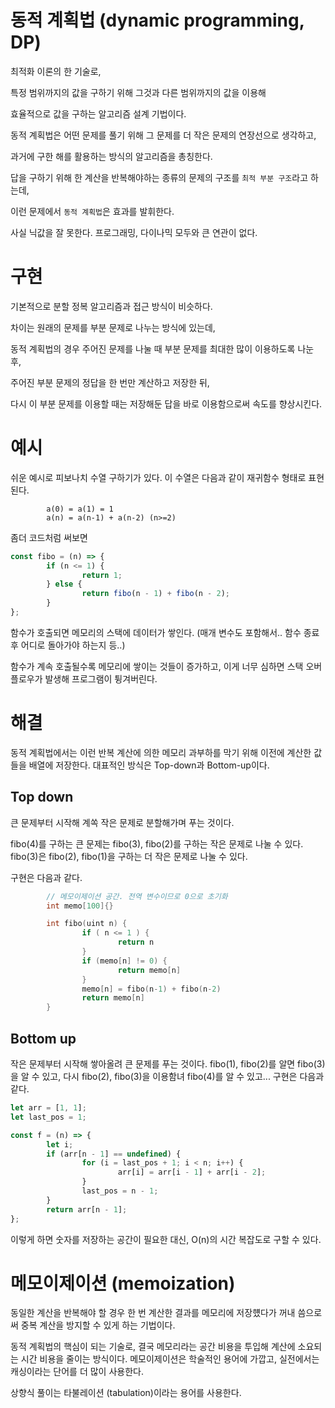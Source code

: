 # 동적 계획법 (dynamic programming, DP)

최적화 이론의 한 기술로,

특정 범위까지의 값을 구하기 위해 그것과 다른 범위까지의 값을 이용해

효율적으로 값을 구하는 알고리즘 설계 기법이다.

동적 계획법은 어떤 문제를 풀기 위해 그 문제를 더 작은 문제의 연장선으로 생각하고,

과거에 구한 해를 활용하는 방식의 알고리즘을 총칭한다.

답을 구하기 위해 한 계산을 반복해야하는 종류의 문제의 구조를 `최적 부분 구조`라고 하는데,

이런 문제에서 `동적 계획법`은 효과를 발휘한다.

사실 닉값을 잘 못한다. 프로그래밍, 다이나믹 모두와 큰 연관이 없다.

# 구현

기본적으로 분할 정복 알고리즘과 접근 방식이 비슷하다.

차이는 원래의 문제를 부분 문제로 나누는 방식에 있는데,

동적 계획법의 경우 주어진 문제를 나눌 때 부분 문제를 최대한 많이 이용하도록 나눈 후,

주어진 부분 문제의 정답을 한 번만 계산하고 저장한 뒤,

다시 이 부분 문제를 이용할 때는 저장해둔 답을 바로 이용함으로써 속도를 향상시킨다.

# 예시

쉬운 예시로 피보나치 수열 구하기가 있다. 이 수열은 다음과 같이 재귀함수 형태로 표현된다.

```
        a(0) = a(1) = 1
        a(n) = a(n-1) + a(n-2) (n>=2)
```

좀더 코드처럼 써보면

```js
const fibo = (n) => {
        if (n <= 1) {
                return 1;
        } else {
                return fibo(n - 1) + fibo(n - 2);
        }
};
```

함수가 호출되면 메모리의 스택에 데이터가 쌓인다. (매개 변수도 포함해서.. 함수 종료 후 어디로 돌아가야 하는지 등..)

함수가 계속 호출될수록 메모리에 쌓이는 것들이 증가하고, 이게 너무 심하면 스택 오버플로우가 발생해 프로그램이 튕겨버린다.

# 해결

동적 계획법에서는 이런 반복 계산에 의한 메모리 과부하를 막기 위해 이전에 계산한 값들을 배열에 저장한다. 대표적인 방식은 Top-down과 Bottom-up이다.

## Top down

큰 문제부터 시작해 계쏙 작은 문제로 분할해가며 푸는 것이다.

fibo(4)를 구하는 큰 문제는 fibo(3), fibo(2)를 구하는 작은 문제로 나눌 수 있다.
fibo(3)은 fibo(2), fibo(1)을 구하는 더 작은 문제로 나눌 수 있다.

구현은 다음과 같다.

```c
        // 메모이제이션 공간. 전역 변수이므로 0으로 초기화
        int memo[100]{}

        int fibo(uint n) {
                if ( n <= 1 ) {
                        return n
                }
                if (memo[n] != 0) {
                        return memo[n]
                }
                memo[n] = fibo(n-1) + fibo(n-2)
                return memo[n]
        }
```

## Bottom up

작은 문제부터 시작해 쌓아올려 큰 문제를 푸는 것이다. fibo(1), fibo(2)를 알면
fibo(3)을 알 수 있고, 다시 fibo(2), fibo(3)을 이용함녀 fibo(4)를 알 수 있고...
구현은 다음과 같다.

```js
let arr = [1, 1];
let last_pos = 1;

const f = (n) => {
        let i;
        if (arr[n - 1] == undefined) {
                for (i = last_pos + 1; i < n; i++) {
                        arr[i] = arr[i - 1] + arr[i - 2];
                }
                last_pos = n - 1;
        }
        return arr[n - 1];
};
```

이렇게 하면 숫자를 저장하는 공간이 필요한 대신, O(n)의 시간 복잡도로 구할 수 있다.

# 메모이제이션 (memoization)

동일한 계산을 반복해야 할 경우 한 번 계산한 결과를 메모리에 저장헀다가 꺼내 씀으로써
중복 계산을 방지할 수 있게 하는 기법이다.

동적 계획법의 핵심이 되는 기술로, 결국 메모리라는 공간 비용을 투입해 계산에 소요되는 시간 비용을 줄이는 방식이다.
메모이제이션은 학술적인 용어에 가깝고, 실전에서는 캐싱이라는 단어를 더 많이 사용한다.

상향식 풀이는 타불레이션 (tabulation)이라는 용어를 사용한다.
